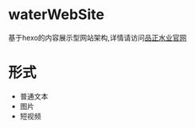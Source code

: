# waterWebSite
基于hexo的内容展示型网站架构,详情请访问[品正水业官网](http://www.pinzhengshuiye.com)

# 形式
 - 普通文本
 - 图片
 - 短视频